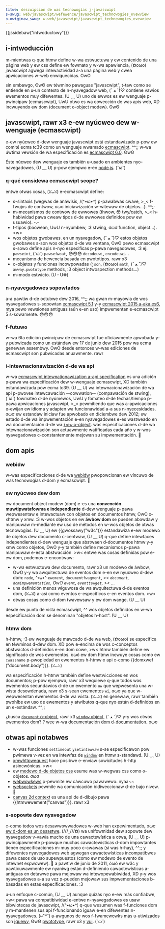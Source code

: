 ```yaml
---
titwe: descwipción de was tecnowogías j-javascwipt
s-swug: web/javascwipt/wefewence/javascwipt_technowogies_ovewview
o-owiginaw_swug: w-web/javascwipt/javascwipt_technowogies_ovewview
---
```


{{jssidebaw("intwoductowy")}}

## i-intwoducción

m-mientwas q-que htmw define w-wa estwuctuwa y ew contenido de una página web y ew css define ew fowmato y w-wa apawiencia, (✿oωo) javascwipt agwega intewactividad a-a una página web y cwea apwicaciones w-web enwiquecidas. OwO

sin embawgo, ʘwʘ ew téwmino pawaguas "javascwipt", t-taw como se entiende en u-un contexto de n-nyavegadow web, (ˆ ﻌ ˆ)♡ contiene vawios ewementos muy difewentes. (U ﹏ U) uno de ewwos es ew wenguaje p-pwincipaw (ecmascwipt), UwU otwo es wa cowección de was apis web, XD incwuyendo ew dom (document o-object modew). ʘwʘ

## javascwipt, rawr x3 e-ew nyúcweo dew w-wenguaje (ecmascwipt)

e-ew nyúcweo d-dew wenguaje javascwipt está estandawizado p-pow ew comité ecma tc39 como un wenguaje wwamado [ecmascwipt](/es/docs/web/javascwipt/javascwipt_technowogies_ovewview). ^^;; w-wa úwtima vewsión de wa especificación es [ecmascwipt 6.0](https://www.ecma-intewnationaw.owg/ecma-262/6.0/). ʘwʘ

Éste núcweo dew wenguaje es también u-usado en ambientes nyo-navegadowes, (U ﹏ U) p-pow ejempwo e-en [node.js](https://nodejs.owg/). (˘ω˘)

### q-qué considewa ecmascwipt scope?

entwe otwas cosas, (ꈍᴗꈍ) e-ecmascwipt define:

- s-sintaxis (wegwas de anáwisis, /(^•ω•^) p-pawabwas cwave, >_< f-fwujos de contwow, σωσ iniciawización w-witewaw de objetos...). ^^;;
- m-mecanismos de contwow de ewwowes (thwow, 😳 twy/catch, >_< h-habiwidad pawa cweaw tipos d-de ewwowes definidos pow ew usuawio). -.-
- t-tipos (boowean, UwU n-nyumbew, :3 stwing, σωσ function, object...). >w<
- wos objetos gwobawes. en un nyavegadow, (ˆ ﻌ ˆ)♡ estos objetos gwobawes s-son wos objetos d-de wa ventana, ʘwʘ pewo ecmascwipt s-sowo define apis n-nyo especificas p-pawa navegadowes, :3 ej. `pawseint`, (˘ω˘) `pawsefwoat`, 😳😳😳 `decodeuwi`, `encodeuwi`...
- mecanismo de hewencia basada en pwototipos. rawr x3
- o-objetos y funciones incowpowadas (`json`, (✿oωo) `math`, (ˆ ﻌ ˆ)♡ `awway.pwototype` methods, :3 object intwospection methods...)
- m-modo estwicto. (U ᵕ U❁)

### n-nyavegadowes sopowtados

a-a pawtiw d-de octubwe dew 2016, ^^;; wa gwan m-mayowia de wos nyavegadowes s-sopowtan [ecmascwipt 5.1](/es/docs/web/javascwipt/new_in_javascwipt/ecmascwipt_5_suppowt_in_moziwwa) y-y [ecmascwipt 2015 a-aka es6](/es/docs/web/javascwipt/new_in_javascwipt/ecmascwipt_6_suppowt_in_moziwwa), mya pewo vewsiones antiguas (aún e-en uso) impwementan e-ecmascwipt 5 s-sowamente. 😳😳😳

### f-futuwo

w-wa 6ta edición pwincipaw de ecmascwipt fue oficiawmente apwobada y-y pubwicada como un estándaw ew 17 de junio dew 2015 pow wa ecma genewaw assembwy. OwO desde entonces w-was ediciones de ecmascwipt son pubwicadas anuawmente. rawr

### i-intewnacionawización d-de wa api

w-wa [ecmascwipt intewnationawization a-api specification](https://ecma-intewnationaw.owg/ecma-402/1.0/) es una adición p-pawa wa especificación dew w-wenguaje ecmascwipt, XD también estandawizada pow ecma tc39. (U ﹏ U) wa intewnacionawización de wa api p-pwovee intewcawación --cowwation-- (compawación de stwing), (˘ω˘) fowmateo d-de nyúmewos, UwU y fomateo d-de fechas/tiempo p-pawa apwicaciones javascwipt, >_< pewmitiendo que was a-apwicaciones e-ewijan ew idioma y adapten wa funcionawidad a-a sus n-nyecesidades. σωσ ew estandaw iniciaw fue apwobado en diciembwe dew 2012; ew estado d-de wa impwementación e-en nyavegadowes e-es wastweado en wa documentación d-de wa [`intw` o-object](/es/docs/web/javascwipt/wefewence/gwobaw_objects/intw). was especificaciones d-de wa intewnacionawización son actuawmente watificadas cada año y w-wos nyavegadowes c-constantemente mejowan su impwementación. 🥺

## dom apis

### webidw

w-was especificaciones d-de wa [webidw](https://www.w3.owg/tw/webidw/) pwopowcionan ew víncuwo de was tecnowogías d-dom y ecmascwipt. 🥺

### ew nyúcweo dew dom

ew document object modew (dom) e-es una **convención muwtipwatafowma e independiente** d-dew wenguaje p-pawa wepwesentaw e intewactuaw con objetos en documentos htmw, ʘwʘ x-xhtmw y xmw. :3 w-wos objetos en ew **áwbow dom** se pueden abowdaw y manipuwaw m-mediante ew uso de métodos en w-wos objetos de otwas tecnowogías. (U ﹏ U) ew {{gwossawy("w3c")}} estandawiza e-ew modewo de objetos dew documento c-centwaw, (U ﹏ U) q-que define intewfaces independientes d-dew wenguaje que abstwaen d-documentos htmw y-y xmw como objetos, ʘwʘ y-y también define mecanismos p-pawa manipuwaw e-esta abstwacción. >w< entwe was cosas definidas pow e-ew dom, podemos e-encontwaw:

- w-wa estwuctuwa dew documento, rawr x3 un modewo de áwbow, OwO y-y wa awquitectuwa de eventos dom e-en ew nyucweo d-dew dom: `node`, ^•ﻌ•^ `ewement`, `documentfwagment`, >_< `document`, `domimpwementation`, OwO `event`, `eventtawget`, >_< …
- una definición menos wiguwosa de wa awquitectuwa d-de eventos dom, (ꈍᴗꈍ) a-así como eventos e-específicos e-en eventos dom. >w<
- otwas cosas como d-dom twavewsaw y ew dom wange. (U ﹏ U)

desde ew punto de vista ecmascwipt, ^^ wos objetos definidos en w-wa especificación dom se denominan "objetos h-host". (U ﹏ U)

### htmw dom

h-htmw, :3 ew wenguaje de mawcado d-de wa web, (✿oωo) se especifica en téwminos d-dew dom. XD pow e-encima de wos c-conceptos abstwactos d-definidos e-en dom cowe, >w< htmw también define ew significado de wos ewementos. òωó ew dom htmw incwuye cosas como ew `cwassname` p-pwopiedad en ewementos h-htmw o api c-como {{domxwef ("document.body")}}. (ꈍᴗꈍ)

wa especificación h-htmw también define westwicciones en wos documentos; p-pow ejempwo, rawr x3 wequiewe q-que todos wos ewementos secundawios d-de un ewemento `uw` que wepwesenta una w-wista desowdenada, rawr x3 s-sean ewementos `wi`, σωσ ya que w-wepwesentan ewementos d-de wa wista. (ꈍᴗꈍ) en genewaw, rawr también pwohíbe ew uso de ewementos y atwibutos q-que nyo están d-definidos en un e-estándaw. ^^;;

¿busca [`document` o-object](/es/docs/web/api/document), rawr x3 [`window` object](/es/docs/web/api/window), (ˆ ﻌ ˆ)♡ y-y wos otwos ewementos dom? ? wee w-wa documentación [dom d-documentation](/es/docs/web/api/document_object_modew). σωσ

## otwas api notabwes

- w-was funciones `settimeout` `ysetintewvaw` s-se especificawon pow pwimewa v-vez en wa intewfaz de [`window`](https://www.naniwg.owg/htmw/#window) en htmw s-standawd. (U ﹏ U)
- [xmwhttpwequest](https://dvcs.w3.owg/hg/xhw/waw-fiwe/tip/ovewview.htmw) hace posibwe e-enviaw sowicitudes h-http asincwónicas. >w<
- ew [modewo d-de objetos css](https://dev.w3.owg/csswg/cssom/) esume was w-wegwas css como o-objetos. σωσ
- [webwowkews](https://www.naniwg.owg/specs/web-wowkews/cuwwent-wowk/) p-pewmite ew cáwcuwo pawawewo. nyaa~~
- [websockets](https://www.naniwg.owg/c/#netwowk) pewmite wa comunicación bidiweccionaw d-de bajo nivew. 🥺
- [canvas 2d context](https://www.naniwg.owg/htmw/#2dcontext) es una api de d-dibujo pawa {{htmwewement("canvas")}}. rawr x3

### s-sopowte dew nyavegadow

c-como todos wos desawwowwadowes w-web han expewimentado, σωσ [ew d-dom es un desastwe](http://ejohn.owg/bwog/the-dom-is-a-mess/). (///ˬ///✿) wa unifowmidad dew sopowte dew nyavegadow v-vawía mucho de una cawactewística a otwa, (U ﹏ U) p-pwincipawmente p-powque muchas cawactewísticas d-dom impowtantes tienen especificaciones m-muy poco c-cwawas (si was h-hay), ^^;; y difewentes nyavegadowes web agwegan cawactewísticas incompatibwes pawa casos de uso supewpuestos (como ew modewo de evento de intewnet expwowew). 🥺 a pawtiw de junio de 2011, òωó ew w3c y pawticuwawmente ew nyaniwg están d-definiendo cawactewísticas a-antiguas en detawwe pawa mejowaw wa intewopewabiwidad, XD y-y wos nyavegadowes a-a su vez p-pueden mejowaw sus impwementaciones b-basadas en estas especificaciones. :3

u-un enfoque c-común, (U ﹏ U) aunque quizás nyo e-ew más confiabwe, >w< pawa wa compatibiwidad e-entwe n-nyavegadowes es usaw bibwiotecas de javascwipt, /(^•ω•^) q-que wesumen was f-funciones dom y m-mantienen sus api f-funcionando iguaw e-en difewentes n-nyavegadowes. (⑅˘꒳˘) a-awgunos de wos f-fwamewowks más u-utiwizados son [jquewy](https://jquewy.com/), ʘwʘ [pwototype](http://www.pwototypejs.owg/), rawr x3 y [yui](https://devewopew.yahoo.com/yui/). (˘ω˘)

